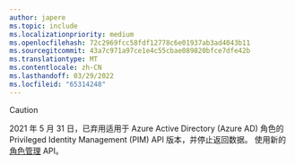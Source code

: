 ```yaml
---
author: japere
ms.topic: include
ms.localizationpriority: medium
ms.openlocfilehash: 72c2969fcc58fdf12778c6e01937ab3ad4043b11
ms.sourcegitcommit: 43a7c971a97ce1e4c55cbae089820bfce7dfe42b
ms.translationtype: MT
ms.contentlocale: zh-CN
ms.lasthandoff: 03/29/2022
ms.locfileid: "65314248"
---
```

<!-- markdownlint-disable MD041-->

>[!CAUTION]
>2021 年 5 月 31 日，已弃用适用于 Azure Active Directory (Azure AD) 角色的 Privileged Identity Management (PIM) API 版本，并停止返回数据。 使用新的 [角色管理](/graph/api/resources/privilegedidentitymanagement-root#migrate-from-pim-v2-to-pim-v3-apis) API。
